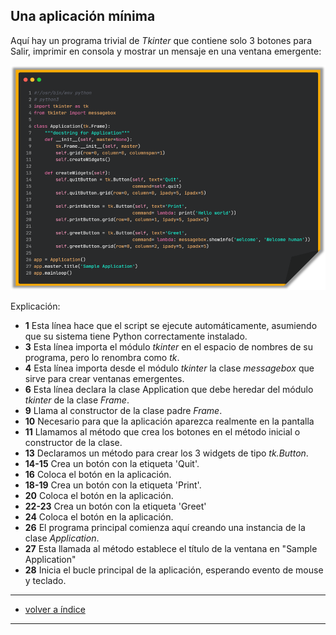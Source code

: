 ## Una aplicación mínima

Aquí hay un programa trivial de *Tkinter* que contiene solo 3 botones para Salir, imprimir en consola y mostrar un mensaje en una ventana emergente: 

<p align="center">
	<img src="screenshot/image_01.png">
</p>

Explicación: 

- **1** Esta línea hace que el script se ejecute automáticamente, asumiendo que su sistema tiene Python correctamente instalado.
- **3** Esta línea importa el módulo *tkinter* en el espacio de nombres de su programa, pero lo renombra como *tk*.
- **4** Esta línea importa desde el módulo *tkinter* la clase *messagebox* que sirve para crear ventanas emergentes.
- **6** Esta línea declara la clase Application que debe heredar del módulo *tkinter* de la clase *Frame*.
- **9** Llama al constructor de la clase padre *Frame*.
- **10** Necesario para que la aplicación aparezca realmente en la pantalla
- **11** Llamamos al método que crea los botones en el método inicial o constructor de la clase.
- **13** Declaramos un método para crear los 3 widgets de tipo *tk.Button*.
- **14-15** Crea un botón con la etiqueta 'Quit'.
- **16** Coloca el botón en la aplicación.
- **18-19** Crea un botón con la etiqueta 'Print'.
- **20** Coloca el botón en la aplicación.
- **22-23** Crea un botón con la etiqueta 'Greet'
- **24** Coloca el botón en la aplicación.
- **26** El programa principal comienza aquí creando una instancia de la clase *Application*.
- **27** Esta llamada al método establece el título de la ventana en "Sample Application" 
- **28** Inicia el bucle principal de la aplicación, esperando evento de mouse y teclado.

<hr>

- <a href="../">volver a índice</a>

<hr>